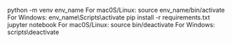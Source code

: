 

python -m venv env_name
For mac0S/Linux: source env_name/bin/activate
For Windows: env_name\Scripts\activate
pip install -r requirements.txt
jupyter notebook
For mac0S/Linux: source bin/deactivate
For Windows: scripts\deactivate
